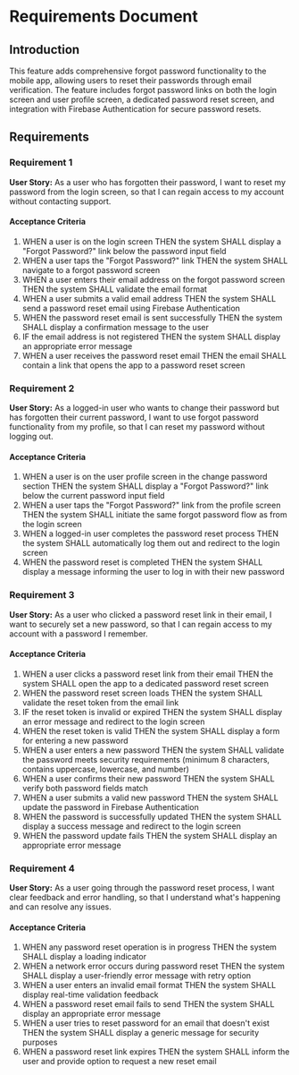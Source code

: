 # Requirements Document

## Introduction

This feature adds comprehensive forgot password functionality to the mobile app, allowing users to reset their passwords through email verification. The feature includes forgot password links on both the login screen and user profile screen, a dedicated password reset screen, and integration with Firebase Authentication for secure password resets.

## Requirements

### Requirement 1

**User Story:** As a user who has forgotten their password, I want to reset my password from the login screen, so that I can regain access to my account without contacting support.

#### Acceptance Criteria

1. WHEN a user is on the login screen THEN the system SHALL display a "Forgot Password?" link below the password input field
2. WHEN a user taps the "Forgot Password?" link THEN the system SHALL navigate to a forgot password screen
3. WHEN a user enters their email address on the forgot password screen THEN the system SHALL validate the email format
4. WHEN a user submits a valid email address THEN the system SHALL send a password reset email using Firebase Authentication
5. WHEN the password reset email is sent successfully THEN the system SHALL display a confirmation message to the user
6. IF the email address is not registered THEN the system SHALL display an appropriate error message
7. WHEN a user receives the password reset email THEN the email SHALL contain a link that opens the app to a password reset screen

### Requirement 2

**User Story:** As a logged-in user who wants to change their password but has forgotten their current password, I want to use forgot password functionality from my profile, so that I can reset my password without logging out.

#### Acceptance Criteria

1. WHEN a user is on the user profile screen in the change password section THEN the system SHALL display a "Forgot Password?" link below the current password input field
2. WHEN a user taps the "Forgot Password?" link from the profile screen THEN the system SHALL initiate the same forgot password flow as from the login screen
3. WHEN a logged-in user completes the password reset process THEN the system SHALL automatically log them out and redirect to the login screen
4. WHEN the password reset is completed THEN the system SHALL display a message informing the user to log in with their new password

### Requirement 3

**User Story:** As a user who clicked a password reset link in their email, I want to securely set a new password, so that I can regain access to my account with a password I remember.

#### Acceptance Criteria

1. WHEN a user clicks a password reset link from their email THEN the system SHALL open the app to a dedicated password reset screen
2. WHEN the password reset screen loads THEN the system SHALL validate the reset token from the email link
3. IF the reset token is invalid or expired THEN the system SHALL display an error message and redirect to the login screen
4. WHEN the reset token is valid THEN the system SHALL display a form for entering a new password
5. WHEN a user enters a new password THEN the system SHALL validate the password meets security requirements (minimum 8 characters, contains uppercase, lowercase, and number)
6. WHEN a user confirms their new password THEN the system SHALL verify both password fields match
7. WHEN a user submits a valid new password THEN the system SHALL update the password in Firebase Authentication
8. WHEN the password is successfully updated THEN the system SHALL display a success message and redirect to the login screen
9. WHEN the password update fails THEN the system SHALL display an appropriate error message

### Requirement 4

**User Story:** As a user going through the password reset process, I want clear feedback and error handling, so that I understand what's happening and can resolve any issues.

#### Acceptance Criteria

1. WHEN any password reset operation is in progress THEN the system SHALL display a loading indicator
2. WHEN a network error occurs during password reset THEN the system SHALL display a user-friendly error message with retry option
3. WHEN a user enters an invalid email format THEN the system SHALL display real-time validation feedback
4. WHEN a password reset email fails to send THEN the system SHALL display an appropriate error message
5. WHEN a user tries to reset password for an email that doesn't exist THEN the system SHALL display a generic message for security purposes
6. WHEN a password reset link expires THEN the system SHALL inform the user and provide option to request a new reset email